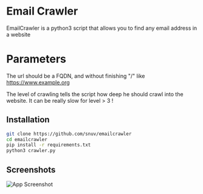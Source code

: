 
# Email Crawler

EmailCrawler is a python3 script that allows you to find any email address in a website


# Parameters
The url should be a FQDN, and without finishing "/" like https://www.example.org

The level of crawling tells the script how deep he should crawl into the website. 
It can be really slow for level > 3 !
## Installation


```bash
git clone https://github.com/snuv/emailcrawler
cd emailcrawler
pip install -r requirements.txt
python3 crawler.py

```
    


## Screenshots

![App Screenshot](https://i.ibb.co/kgQB8qz/emailcrawler.png)

